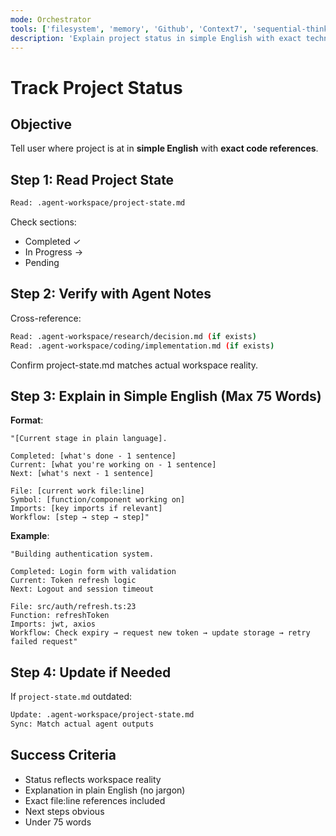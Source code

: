 ```yaml
---
mode: Orchestrator
tools: ['filesystem', 'memory', 'Github', 'Context7', 'sequential-thinking']
description: 'Explain project status in simple English with exact technical references'
---
```


# Track Project Status

## Objective
Tell user where project is at in **simple English** with **exact code references**.

## Step 1: Read Project State

```bash
Read: .agent-workspace/project-state.md
```

Check sections:
- Completed ✓
- In Progress →
- Pending

## Step 2: Verify with Agent Notes

Cross-reference:
```bash
Read: .agent-workspace/research/decision.md (if exists)
Read: .agent-workspace/coding/implementation.md (if exists)
```

Confirm project-state.md matches actual workspace reality.

## Step 3: Explain in Simple English (Max 75 Words)

**Format**:
```
"[Current stage in plain language].

Completed: [what's done - 1 sentence]
Current: [what you're working on - 1 sentence]
Next: [what's next - 1 sentence]

File: [current work file:line]
Symbol: [function/component working on]
Imports: [key imports if relevant]
Workflow: [step → step → step]"
```

**Example**:
```
"Building authentication system.

Completed: Login form with validation
Current: Token refresh logic
Next: Logout and session timeout

File: src/auth/refresh.ts:23
Function: refreshToken
Imports: jwt, axios
Workflow: Check expiry → request new token → update storage → retry failed request"
```

## Step 4: Update if Needed

If `project-state.md` outdated:
```bash
Update: .agent-workspace/project-state.md
Sync: Match actual agent outputs
```

## Success Criteria
- Status reflects workspace reality
- Explanation in plain English (no jargon)
- Exact file:line references included
- Next steps obvious
- Under 75 words
